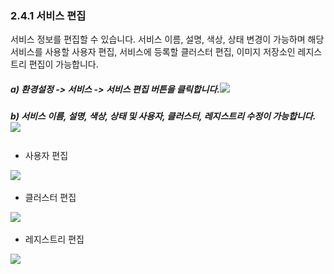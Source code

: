 ### 2.4.1    서비스 편집

서비스 정보를 편집할 수 있습니다. 서비스 이름, 설명, 색상, 상태 변경이 가능하며 해당 서비스를 사용할 사용자 편집, 서비스에 등록할 클러스터 편집, 이미지 저장소인 레지스트리 편집이 가능합니다.

##### a\)    환경설정 -&gt; 서비스 -&gt; 서비스 편집 버튼을 클릭합니다.![](/assets/서비스편집.png)

##### b\) 서비스 이름, 설명, 색상, 상태 및 사용자, 클러스터, 레지스트리 수정이 가능합니다. ![](/assets/서비스편집1.png)

##### 

* 사용자 편집

![](blob:file:///863a3306-143a-4257-bbe9-ad99ad1249c5)

* 클러스터 편집

![](blob:file:///76e0b0b9-227d-49ac-9811-9b6e4577d031)

* 레지스트리 편집

![](blob:file:///cba32b8f-6d28-4bed-b98a-25fb0261fc6a)

